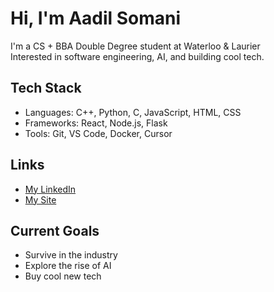 # Hi, I'm Aadil Somani

I'm a CS + BBA Double Degree student at Waterloo & Laurier  
Interested in software engineering, AI, and building cool tech.

## Tech Stack
- Languages: C++, Python, C, JavaScript, HTML, CSS
- Frameworks: React, Node.js, Flask
- Tools: Git, VS Code, Docker, Cursor

## Links
- [My LinkedIn](https://linkedin.com/in/aadilsom)
- [My Site](https://aadilsomani.github.io/site/)

## Current Goals
- Survive in the industry
- Explore the rise of AI
- Buy cool new tech 
